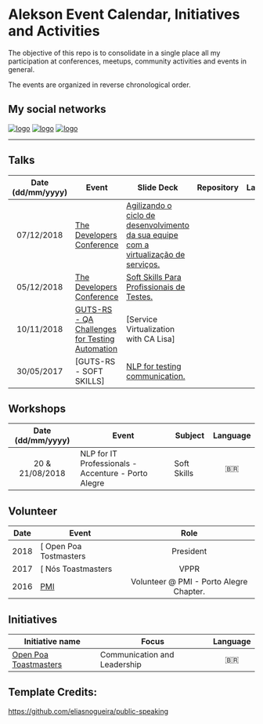# Alekson Event Calendar, Initiatives and Activities

The objective of this repo is to consolidate in a single place all my participation at conferences, meetups, community activities and events in general.

The events are organized in reverse chronological order.

## My social networks

[![logo](https://i.imgur.com/bsJJKqZ.png)](https://www.youtube.com/user/aleksonfortes)
[![logo](https://i.imgur.com/HpCun4P.png)](http://www.linkedin.com/in/aleksonfortes)
[![logo](https://i.imgur.com/Rb8i3ps.png)](http://www.twitter.com/alekson)


---

## Talks

| Date (dd/mm/yyyy) | Event          | Slide Deck  | Repository |  Language |
|:-----------------:|----------------|-------------|:----------:| :--------:|
| 07/12/2018 | [The Developers Conference](http://www.thedevelopersconference.com.br/tdc/2018/index.html) | [Agilizando o ciclo de desenvolvimento da sua equipe com a virtualização de serviços.](https://s3-sa-east-1.amazonaws.com/thedevconf/presentations/TDC2018POA/devtest/LBA-3596_2018-12-07T100133_TDCPOA2018-Virtualiza%C3%A7%C3%A3oServi%C3%A7os-semvideo.pdf) |  | :brazil: | 
| 05/12/2018 | [The Developers Conference](http://www.thedevelopersconference.com.br/tdc/2018/index.html) | [Soft Skills Para Profissionais de Testes.](https://s3-sa-east-1.amazonaws.com/thedevconf/presentations/TDC2018POA/testes/UNY-3900_2018-12-12T064212_Soft%20Skills%20-%20TDC%202018.pptx) |  | :brazil: | 
| 10/11/2018 | [GUTS-RS - QA Challenges for Testing Automation](http://www.sucesurs.org.br/evento/guts-rs-novembro-gutstalks/) | [Service Virtualization with CA Lisa] |  | :brazil: |
| 30/05/2017 | [GUTS-RS - SOFT SKILLS] | [NLP for testing communication.](https://www.slideshare.net/GUTS-RS/gutsrs-guts-talks-soft-skills) |  | :brazil: |


## Workshops

| Date (dd/mm/yyyy) | Event            | Subject       | Language  |
|:-----------------:|------------------|---------------|:---------:|
| 20 & 21/08/2018 | NLP for IT Professionals - Accenture - Porto Alegre | Soft Skills | :brazil: |


## Volunteer

| Date        | Event            | Role  |
|:-----------:|------------------|:-----:|
| 2018 | [ Open Poa Tostmasters | President |
| 2017 | [ Nós Toastmasters | VPPR |
| 2016 | [PMI](https://brasil.pmi.org/) | Volunteer @ PMI - Porto Alegre Chapter. |

## Initiatives

| Initiative name | Focus | Language |
|-----------------|-------|:--------:|
| [Open Poa Toastmasters](http://openpoatoastmasters.tk) | Communication and Leadership | :brazil: |


## Template Credits: 
https://github.com/eliasnogueira/public-speaking



